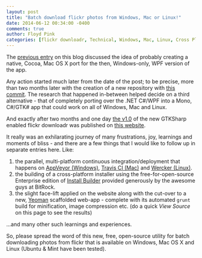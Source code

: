 ```yaml
---
layout: post
title: "Batch download flickr photos from Windows, Mac or Linux!"
date: 2014-06-12 00:34:00 -0400
comments: true
author: Floyd Pink
categories: [flickr downloadr, Technical, Windows, Mac, Linux, Cross Platform] 
---
```

The [previous entry](/blog/2014/01/20/contemplating-a-mac-port-of-flickr-downloadr/) on this blog discussed the idea of probably creating a native, Cocoa, Mac OS X port for the then, Windows-only, WPF version of the app.

Any action started much later from the date of the post; to be precise, more than two months later with the creation of a new repository with [this commit](https://github.com/flickr-downloadr/flickr-downloadr-gtk/commit/3f94a6bc13c87f905e3f5be5e9872accb6930f05). The research that happened in-between helped decide on a third alternative - that of completely porting over the .NET C#/WPF into a Mono, C#/GTK# app that could work on all of Windows, Mac and Linux.

And exactly after two months and one day [the v1.0](https://github.com/flickr-downloadr/flickr-downloadr-gtk/commit/de399a3526344ea96d1847eff2836e15674a7553) of the new GTKSharp enabled flickr downloadr was published on [this website](/../).

It really was an exhilarating journey of many frustrations, joy, learnings and moments of bliss - and there are a few things that I would like to follow up in separate entries here. Like:

1. the parallel, multi-platform continuous integration/deployment that happens on [AppVeyor (Windows)](https://ci.appveyor.com/project/floydpink/flickr-downloadr-gtk), [Travis CI (Mac)](https://travis-ci.org/flickr-downloadr/flickr-downloadr-gtk) and [Wercker (Linux)](https://app.wercker.com/#applications/5363d07d2cbfc1b354003e84).
2. the building of a cross-platform installer using the free-for-open-source Enterprise edition of [Install Builder](http://installbuilder.bitrock.com/) provided generously by the awesome guys at BitRock.
3. the slight face-lift applied on the website along with the cut-over to a new, [Yeoman](http://yeoman.io/) scaffolded web-app - complete with its automated `grunt` build for minification, image compression etc. (do a quick *View Source* on this page to see the results)

...and many other such learnings and experiences.

So, please spread the word of this new, free, open-source utility for batch downloading photos from flickr that is available on Windows, Mac OS X and Linux (Ubuntu & Mint have been tested).